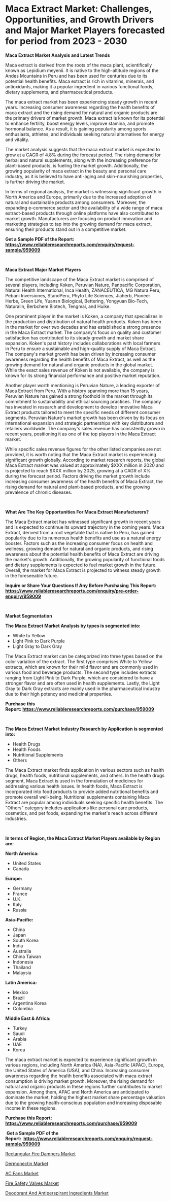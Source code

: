 <p><h1>Maca Extract Market: Challenges, Opportunities, and Growth Drivers and Major Market Players forecasted for period from 2023 - 2030</h1></p><p><strong>Maca Extract Market Analysis and Latest Trends</strong></p>
<p><p>Maca extract is derived from the roots of the maca plant, scientifically known as Lepidium meyenii. It is native to the high-altitude regions of the Andes Mountains in Peru and has been used for centuries due to its potential health benefits. Maca extract is rich in vitamins, minerals, and antioxidants, making it a popular ingredient in various functional foods, dietary supplements, and pharmaceutical products.</p><p>The maca extract market has been experiencing steady growth in recent years. Increasing consumer awareness regarding the health benefits of maca extract and the rising demand for natural and organic products are the primary drivers of market growth. Maca extract is known for its potential to enhance fertility, boost energy levels, improve stamina, and promote hormonal balance. As a result, it is gaining popularity among sports enthusiasts, athletes, and individuals seeking natural alternatives for energy and vitality.</p><p>The market analysis suggests that the maca extract market is expected to grow at a CAGR of 4.8% during the forecast period. The rising demand for herbal and natural supplements, along with the increasing preference for plant-based products, is fueling the market growth. Additionally, the growing popularity of maca extract in the beauty and personal care industry, as it is believed to have anti-aging and skin-nourishing properties, is further driving the market.</p><p>In terms of regional analysis, the market is witnessing significant growth in North America and Europe, primarily due to the increased adoption of natural and sustainable products among consumers. Moreover, the expanding e-commerce sector and the availability of a wide range of maca extract-based products through online platforms have also contributed to market growth. Manufacturers are focusing on product innovation and marketing strategies to tap into the growing demand for maca extract, ensuring their products stand out in a competitive market.</p></p>
<p><strong>Get a Sample PDF of the Report:&nbsp; <a href="https://www.reliableresearchreports.com/enquiry/request-sample/959009">https://www.reliableresearchreports.com/enquiry/request-sample/959009</a></strong></p>
<p>&nbsp;</p>
<p><strong>Maca Extract Major Market Players</strong></p>
<p><p>The competitive landscape of the Maca Extract market is comprised of several players, including Koken, Peruvian Nature, Panpacific Corporation, Natural Health International, Inca Health, ZANACEUTICA, MG Natura Peru, Pebani Inversiones, StandPeru, Phyto Life Sciences, Jiaherb, Pioneer Herbs, Green Life, Yuansn Biological, Bettering, Yongyuan Bio-Tech, Naturalin, Berbchem Biotech, Tengmai, and Huike.</p><p>One prominent player in the market is Koken, a company that specializes in the production and distribution of natural health products. Koken has been in the market for over two decades and has established a strong presence in the Maca Extract market. The company's focus on quality and customer satisfaction has contributed to its steady growth and market share expansion. Koken's past history includes collaborations with local farmers in Peru to ensure a sustainable and high-quality supply of Maca Extract. The company's market growth has been driven by increasing consumer awareness regarding the health benefits of Maca Extract, as well as the growing demand for natural and organic products in the global market. While the exact sales revenue of Koken is not available, the company is known for its strong financial performance and positive market reputation.</p><p>Another player worth mentioning is Peruvian Nature, a leading exporter of Maca Extract from Peru. With a history spanning more than 15 years, Peruvian Nature has gained a strong foothold in the market through its commitment to sustainability and ethical sourcing practices. The company has invested in research and development to develop innovative Maca Extract products tailored to meet the specific needs of different consumer segments. Peruvian Nature's market growth has been driven by its focus on international expansion and strategic partnerships with key distributors and retailers worldwide. The company's sales revenue has consistently grown in recent years, positioning it as one of the top players in the Maca Extract market.</p><p>While specific sales revenue figures for the other listed companies are not provided, it is worth noting that the Maca Extract market is experiencing significant growth globally. According to market research reports, the global Maca Extract market was valued at approximately $XXX million in 2020 and is projected to reach $XXX million by 2025, growing at a CAGR of X% during the forecast period. Factors driving the market growth include increasing consumer awareness of the health benefits of Maca Extract, the rising demand for natural and plant-based products, and the growing prevalence of chronic diseases.</p></p>
<p>&nbsp;</p>
<p><strong>What Are The Key Opportunities For Maca Extract Manufacturers?</strong></p>
<p><p>The Maca Extract market has witnessed significant growth in recent years and is expected to continue its upward trajectory in the coming years. Maca Extract, derived from a root vegetable that is native to Peru, has gained popularity due to its numerous health benefits and use as a natural energy booster. Factors such as the increasing consumer focus on health and wellness, growing demand for natural and organic products, and rising awareness about the potential health benefits of Maca Extract are driving the market's growth. Additionally, the growing popularity of functional foods and dietary supplements is expected to fuel market growth in the future. Overall, the market for Maca Extract is projected to witness steady growth in the foreseeable future.</p></p>
<p><strong>Inquire or Share Your Questions If Any Before Purchasing This Report: <a href="https://www.reliableresearchreports.com/enquiry/pre-order-enquiry/959009">https://www.reliableresearchreports.com/enquiry/pre-order-enquiry/959009</a></strong></p>
<p>&nbsp;</p>
<p><strong>Market Segmentation</strong></p>
<p><strong>The Maca Extract Market Analysis by types is segmented into:</strong></p>
<p><ul><li>White to Yellow</li><li>Light Pink to Dark Purple</li><li>Light Gray to Dark Gray</li></ul></p>
<p><p>The Maca Extract market can be categorized into three types based on the color variation of the extract. The first type comprises White to Yellow extracts, which are known for their mild flavor and are commonly used in various food and beverage products. The second type includes extracts ranging from Light Pink to Dark Purple, which are considered to have a stronger flavor and are often used in health supplements. Lastly, the Light Gray to Dark Gray extracts are mainly used in the pharmaceutical industry due to their high potency and medicinal properties.</p></p>
<p><strong>Purchase this Report:&nbsp;<a href="https://www.reliableresearchreports.com/purchase/959009">https://www.reliableresearchreports.com/purchase/959009</a></strong></p>
<p>&nbsp;</p>
<p><strong>The Maca Extract Market Industry Research by Application is segmented into:</strong></p>
<p><ul><li>Health Drugs</li><li>Health Foods</li><li>Nutritional Supplements</li><li>Others</li></ul></p>
<p><p>The Maca Extract market finds application in various sectors such as health drugs, health foods, nutritional supplements, and others. In the health drugs segment, Maca Extract is used in the formulation of medicines for addressing various health issues. In health foods, Maca Extract is incorporated into food products to provide added nutritional benefits and promote overall well-being. Nutritional supplements containing Maca Extract are popular among individuals seeking specific health benefits. The "Others" category includes applications like personal care products, cosmetics, and pet foods, expanding the market's reach across different industries.</p></p>
<p>&nbsp;</p>
<p><strong>In terms of Region, the Maca Extract Market Players available by Region are:</strong></p>
<p>
    <p> <strong> North America: </strong>
        <ul>
            <li>United States</li>
            <li>Canada</li>
        </ul>
        </p> 
    <p> <strong> Europe: </strong>
        <ul>
            <li>Germany</li>
            <li>France</li>
            <li>U.K.</li>
            <li>Italy</li>
            <li>Russia</li>
        </ul>
        </p> 
    <p> <strong> Asia-Pacific: </strong>
        <ul>
            <li>China</li>
            <li>Japan</li>
            <li>South Korea</li>
            <li>India</li>
            <li>Australia</li>
            <li>China Taiwan</li>
            <li>Indonesia</li>
            <li>Thailand</li>
            <li>Malaysia</li>
        </ul>
        </p> 
    <p> <strong> Latin America: </strong>
        <ul>
            <li>Mexico</li>
            <li>Brazil</li>
            <li>Argentina Korea</li>
            <li>Colombia</li>
        </ul>
        </p> 
    <p> <strong> Middle East & Africa: </strong>
        <ul>
            <li>Turkey</li>
            <li>Saudi</li>
            <li>Arabia</li>
            <li>UAE</li>
            <li>Korea</li>
        </ul>
    </p>
    </p>
<p><p>The maca extract market is expected to experience significant growth in various regions, including North America (NA), Asia-Pacific (APAC), Europe, the United States of America (USA), and China. Increasing consumer awareness regarding the health benefits associated with maca extract consumption is driving market growth. Moreover, the rising demand for natural and organic products in these regions further contributes to market expansion. Among them, APAC and North America are anticipated to dominate the market, holding the highest market share percentage valuation due to the growing health-conscious population and increasing disposable income in these regions.</p></p>
<p><strong>Purchase this Report: <a href="https://www.reliableresearchreports.com/purchase/959009">https://www.reliableresearchreports.com/purchase/959009</a></strong></p>
<p>&nbsp;<strong>Get a Sample PDF of the Report:&nbsp;&nbsp;<a href="https://www.reliableresearchreports.com/enquiry/request-sample/959009">https://www.reliableresearchreports.com/enquiry/request-sample/959009</a></strong></p>
<p><strong></strong></p>
<p><p><a href="https://medium.com/@margaretlee84/rectangular-fire-dampers-market-analysis-its-cagr-market-segmentation-and-global-industry-e76b63712631">Rectangular Fire Dampers Market</a></p><p><a href="https://github.com/santosh758595/Market-Research-Report-List-1/blob/main/dermonectin-market.md">Dermonectin Market</a></p><p><a href="https://medium.com/@emilywest91/ac-fans-market-comprehensive-assessment-by-type-application-and-geography-e6732a1a22e8">AC Fans Market</a></p><p><a href="https://medium.com/@lindabrewer15/fire-safety-valves-market-report-reveals-the-latest-trends-and-growth-opportunities-of-this-market-a22953326922">Fire Safety Valves Market</a></p><p><a href="https://github.com/Chiragrp25/Market-Research-Report-List-1/blob/main/deodorant-and-antiperspirant-ingredients-market.md">Deodorant And Antiperspirant Ingredients Market</a></p></p>